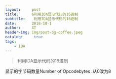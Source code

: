 ```yaml
---
layout:     post
title:      G利用IDA显示代码的16进制
subtitle:    利用IDA显示代码的16进制
date:       2018-10-1
author:     XT
header-img: img/post-bg-coffee.jpeg
catalog: 	 true
tags:
    - IDA
---
```



> 利用IDA显示代码的16进制

显示的字节码数量Number of Opcodebytes :从0改为8
